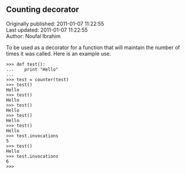 ## Counting decorator  
Originally published: 2011-01-07 11:22:55  
Last updated: 2011-01-07 11:22:55  
Author: Noufal Ibrahim  
  
To be used as a decorator for a function that will maintain the number of times it was called. 
Here is an example use. 

    >>> def test():
    ...    print "Hello"
    ... 
    >>> test = counter(test)
    >>> test()
    Hello
    >>> test()
    Hello
    >>> test()
    Hello
    >>> test()
    Hello
    >>> test()
    Hello
    >>> test.invocations
    5
    >>> test()
    Hello
    >>> test.invocations
    6
    >>> 
